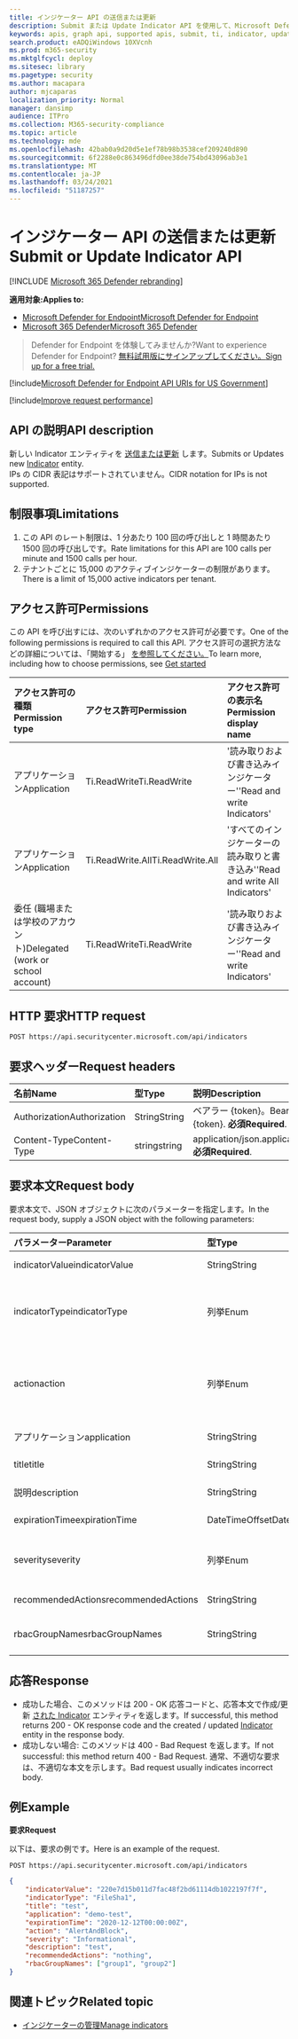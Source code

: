 ```yaml
---
title: インジケーター API の送信または更新
description: Submit または Update Indicator API を使用して、Microsoft Defender for Endpoint の新しい Indicator エンティティを送信または更新する方法について説明します。
keywords: apis, graph api, supported apis, submit, ti, indicator, update
search.product: eADQiWindows 10XVcnh
ms.prod: m365-security
ms.mktglfcycl: deploy
ms.sitesec: library
ms.pagetype: security
ms.author: macapara
author: mjcaparas
localization_priority: Normal
manager: dansimp
audience: ITPro
ms.collection: M365-security-compliance
ms.topic: article
ms.technology: mde
ms.openlocfilehash: 42bab0a9d20d5e1ef78b98b3538cef209240d890
ms.sourcegitcommit: 6f2288e0c863496dfd0ee38de754bd43096ab3e1
ms.translationtype: MT
ms.contentlocale: ja-JP
ms.lasthandoff: 03/24/2021
ms.locfileid: "51187257"
---
```

# <a name="submit-or-update-indicator-api"></a><span data-ttu-id="eb789-104">インジケーター API の送信または更新</span><span class="sxs-lookup"><span data-stu-id="eb789-104">Submit or Update Indicator API</span></span>

[!INCLUDE [Microsoft 365 Defender rebranding](../../includes/microsoft-defender.md)]

<span data-ttu-id="eb789-105">**適用対象:**</span><span class="sxs-lookup"><span data-stu-id="eb789-105">**Applies to:**</span></span>
- [<span data-ttu-id="eb789-106">Microsoft Defender for Endpoint</span><span class="sxs-lookup"><span data-stu-id="eb789-106">Microsoft Defender for Endpoint</span></span>](https://go.microsoft.com/fwlink/p/?linkid=2154037)
- [<span data-ttu-id="eb789-107">Microsoft 365 Defender</span><span class="sxs-lookup"><span data-stu-id="eb789-107">Microsoft 365 Defender</span></span>](https://go.microsoft.com/fwlink/?linkid=2118804)

> <span data-ttu-id="eb789-108">Defender for Endpoint を体験してみませんか?</span><span class="sxs-lookup"><span data-stu-id="eb789-108">Want to experience Defender for Endpoint?</span></span> [<span data-ttu-id="eb789-109">無料試用版にサインアップしてください。</span><span class="sxs-lookup"><span data-stu-id="eb789-109">Sign up for a free trial.</span></span>](https://www.microsoft.com/microsoft-365/windows/microsoft-defender-atp?ocid=docs-wdatp-exposedapis-abovefoldlink) 


[!include[Microsoft Defender for Endpoint API URIs for US Government](../../includes/microsoft-defender-api-usgov.md)]

[!include[Improve request performance](../../includes/improve-request-performance.md)]

## <a name="api-description"></a><span data-ttu-id="eb789-110">API の説明</span><span class="sxs-lookup"><span data-stu-id="eb789-110">API description</span></span>
<span data-ttu-id="eb789-111">新しい Indicator エンティティを [送信または更新](ti-indicator.md) します。</span><span class="sxs-lookup"><span data-stu-id="eb789-111">Submits or Updates new [Indicator](ti-indicator.md) entity.</span></span>
<br><span data-ttu-id="eb789-112">IPs の CIDR 表記はサポートされていません。</span><span class="sxs-lookup"><span data-stu-id="eb789-112">CIDR notation for IPs is not supported.</span></span>

## <a name="limitations"></a><span data-ttu-id="eb789-113">制限事項</span><span class="sxs-lookup"><span data-stu-id="eb789-113">Limitations</span></span>
1. <span data-ttu-id="eb789-114">この API のレート制限は、1 分あたり 100 回の呼び出しと 1 時間あたり 1500 回の呼び出しです。</span><span class="sxs-lookup"><span data-stu-id="eb789-114">Rate limitations for this API are 100 calls per minute and 1500 calls per hour.</span></span>
2. <span data-ttu-id="eb789-115">テナントごとに 15,000 のアクティブインジケーターの制限があります。</span><span class="sxs-lookup"><span data-stu-id="eb789-115">There is a limit of 15,000 active indicators per tenant.</span></span> 


## <a name="permissions"></a><span data-ttu-id="eb789-116">アクセス許可</span><span class="sxs-lookup"><span data-stu-id="eb789-116">Permissions</span></span>
<span data-ttu-id="eb789-117">この API を呼び出すには、次のいずれかのアクセス許可が必要です。</span><span class="sxs-lookup"><span data-stu-id="eb789-117">One of the following permissions is required to call this API.</span></span> <span data-ttu-id="eb789-118">アクセス許可の選択方法などの詳細については、「開始する」 [を参照してください。](apis-intro.md)</span><span class="sxs-lookup"><span data-stu-id="eb789-118">To learn more, including how to choose permissions, see [Get started](apis-intro.md)</span></span>

<span data-ttu-id="eb789-119">アクセス許可の種類</span><span class="sxs-lookup"><span data-stu-id="eb789-119">Permission type</span></span> |   <span data-ttu-id="eb789-120">アクセス許可</span><span class="sxs-lookup"><span data-stu-id="eb789-120">Permission</span></span>  |   <span data-ttu-id="eb789-121">アクセス許可の表示名</span><span class="sxs-lookup"><span data-stu-id="eb789-121">Permission display name</span></span>
:---|:---|:---
<span data-ttu-id="eb789-122">アプリケーション</span><span class="sxs-lookup"><span data-stu-id="eb789-122">Application</span></span> |   <span data-ttu-id="eb789-123">Ti.ReadWrite</span><span class="sxs-lookup"><span data-stu-id="eb789-123">Ti.ReadWrite</span></span> |  <span data-ttu-id="eb789-124">'読み取りおよび書き込みインジケーター'</span><span class="sxs-lookup"><span data-stu-id="eb789-124">'Read and write Indicators'</span></span>
<span data-ttu-id="eb789-125">アプリケーション</span><span class="sxs-lookup"><span data-stu-id="eb789-125">Application</span></span> |   <span data-ttu-id="eb789-126">Ti.ReadWrite.All</span><span class="sxs-lookup"><span data-stu-id="eb789-126">Ti.ReadWrite.All</span></span> |  <span data-ttu-id="eb789-127">'すべてのインジケーターの読み取りと書き込み'</span><span class="sxs-lookup"><span data-stu-id="eb789-127">'Read and write All Indicators'</span></span>
<span data-ttu-id="eb789-128">委任 (職場または学校のアカウント)</span><span class="sxs-lookup"><span data-stu-id="eb789-128">Delegated (work or school account)</span></span> |    <span data-ttu-id="eb789-129">Ti.ReadWrite</span><span class="sxs-lookup"><span data-stu-id="eb789-129">Ti.ReadWrite</span></span> |  <span data-ttu-id="eb789-130">'読み取りおよび書き込みインジケーター'</span><span class="sxs-lookup"><span data-stu-id="eb789-130">'Read and write Indicators'</span></span>


## <a name="http-request"></a><span data-ttu-id="eb789-131">HTTP 要求</span><span class="sxs-lookup"><span data-stu-id="eb789-131">HTTP request</span></span>
```
POST https://api.securitycenter.microsoft.com/api/indicators
```

## <a name="request-headers"></a><span data-ttu-id="eb789-132">要求ヘッダー</span><span class="sxs-lookup"><span data-stu-id="eb789-132">Request headers</span></span>

<span data-ttu-id="eb789-133">名前</span><span class="sxs-lookup"><span data-stu-id="eb789-133">Name</span></span> | <span data-ttu-id="eb789-134">型</span><span class="sxs-lookup"><span data-stu-id="eb789-134">Type</span></span> | <span data-ttu-id="eb789-135">説明</span><span class="sxs-lookup"><span data-stu-id="eb789-135">Description</span></span>
:---|:---|:---
<span data-ttu-id="eb789-136">Authorization</span><span class="sxs-lookup"><span data-stu-id="eb789-136">Authorization</span></span> | <span data-ttu-id="eb789-137">String</span><span class="sxs-lookup"><span data-stu-id="eb789-137">String</span></span> | <span data-ttu-id="eb789-138">ベアラー {token}。</span><span class="sxs-lookup"><span data-stu-id="eb789-138">Bearer {token}.</span></span> <span data-ttu-id="eb789-139">**必須**</span><span class="sxs-lookup"><span data-stu-id="eb789-139">**Required**.</span></span>
<span data-ttu-id="eb789-140">Content-Type</span><span class="sxs-lookup"><span data-stu-id="eb789-140">Content-Type</span></span> | <span data-ttu-id="eb789-141">string</span><span class="sxs-lookup"><span data-stu-id="eb789-141">string</span></span> | <span data-ttu-id="eb789-142">application/json.</span><span class="sxs-lookup"><span data-stu-id="eb789-142">application/json.</span></span> <span data-ttu-id="eb789-143">**必須**</span><span class="sxs-lookup"><span data-stu-id="eb789-143">**Required**.</span></span>

## <a name="request-body"></a><span data-ttu-id="eb789-144">要求本文</span><span class="sxs-lookup"><span data-stu-id="eb789-144">Request body</span></span>
<span data-ttu-id="eb789-145">要求本文で、JSON オブジェクトに次のパラメーターを指定します。</span><span class="sxs-lookup"><span data-stu-id="eb789-145">In the request body, supply a JSON object with the following parameters:</span></span>

<span data-ttu-id="eb789-146">パラメーター</span><span class="sxs-lookup"><span data-stu-id="eb789-146">Parameter</span></span> | <span data-ttu-id="eb789-147">型</span><span class="sxs-lookup"><span data-stu-id="eb789-147">Type</span></span>    | <span data-ttu-id="eb789-148">説明</span><span class="sxs-lookup"><span data-stu-id="eb789-148">Description</span></span>
:---|:---|:---
<span data-ttu-id="eb789-149">indicatorValue</span><span class="sxs-lookup"><span data-stu-id="eb789-149">indicatorValue</span></span> | <span data-ttu-id="eb789-150">String</span><span class="sxs-lookup"><span data-stu-id="eb789-150">String</span></span> | <span data-ttu-id="eb789-151">Indicator エンティティ [の](ti-indicator.md) ID。</span><span class="sxs-lookup"><span data-stu-id="eb789-151">Identity of the [Indicator](ti-indicator.md) entity.</span></span> <span data-ttu-id="eb789-152">**Required**</span><span class="sxs-lookup"><span data-stu-id="eb789-152">**Required**</span></span>
<span data-ttu-id="eb789-153">indicatorType</span><span class="sxs-lookup"><span data-stu-id="eb789-153">indicatorType</span></span> | <span data-ttu-id="eb789-154">列挙</span><span class="sxs-lookup"><span data-stu-id="eb789-154">Enum</span></span> | <span data-ttu-id="eb789-155">インジケーターの種類。</span><span class="sxs-lookup"><span data-stu-id="eb789-155">Type of the indicator.</span></span> <span data-ttu-id="eb789-156">指定できる値は、"FileSha1"、"FileSha256"、"IpAddress"、"DomainName" および "Url" です。</span><span class="sxs-lookup"><span data-stu-id="eb789-156">Possible values are: "FileSha1", "FileSha256", "IpAddress", "DomainName" and "Url".</span></span> <span data-ttu-id="eb789-157">**Required**</span><span class="sxs-lookup"><span data-stu-id="eb789-157">**Required**</span></span>
<span data-ttu-id="eb789-158">action</span><span class="sxs-lookup"><span data-stu-id="eb789-158">action</span></span> | <span data-ttu-id="eb789-159">列挙</span><span class="sxs-lookup"><span data-stu-id="eb789-159">Enum</span></span> | <span data-ttu-id="eb789-160">インジケーターが組織内で検出される場合に実行されるアクション。</span><span class="sxs-lookup"><span data-stu-id="eb789-160">The action that will be taken if the indicator will be discovered in the organization.</span></span> <span data-ttu-id="eb789-161">指定できる値は、"Alert"、"AlertAndBlock"、"Allowed" です。</span><span class="sxs-lookup"><span data-stu-id="eb789-161">Possible values are: "Alert", "AlertAndBlock", and "Allowed".</span></span> <span data-ttu-id="eb789-162">**Required**</span><span class="sxs-lookup"><span data-stu-id="eb789-162">**Required**</span></span>
<span data-ttu-id="eb789-163">アプリケーション</span><span class="sxs-lookup"><span data-stu-id="eb789-163">application</span></span> | <span data-ttu-id="eb789-164">String</span><span class="sxs-lookup"><span data-stu-id="eb789-164">String</span></span> | <span data-ttu-id="eb789-165">インジケーターに関連付けられているアプリケーション。</span><span class="sxs-lookup"><span data-stu-id="eb789-165">The application associated with the indicator.</span></span> <span data-ttu-id="eb789-166">**Optional**</span><span class="sxs-lookup"><span data-stu-id="eb789-166">**Optional**</span></span>
<span data-ttu-id="eb789-167">title</span><span class="sxs-lookup"><span data-stu-id="eb789-167">title</span></span> | <span data-ttu-id="eb789-168">String</span><span class="sxs-lookup"><span data-stu-id="eb789-168">String</span></span> | <span data-ttu-id="eb789-169">インジケーターアラートのタイトル。</span><span class="sxs-lookup"><span data-stu-id="eb789-169">Indicator alert title.</span></span> <span data-ttu-id="eb789-170">**Required**</span><span class="sxs-lookup"><span data-stu-id="eb789-170">**Required**</span></span>
<span data-ttu-id="eb789-171">説明</span><span class="sxs-lookup"><span data-stu-id="eb789-171">description</span></span> | <span data-ttu-id="eb789-172">String</span><span class="sxs-lookup"><span data-stu-id="eb789-172">String</span></span> | <span data-ttu-id="eb789-173">インジケーターの説明。</span><span class="sxs-lookup"><span data-stu-id="eb789-173">Description of the indicator.</span></span> <span data-ttu-id="eb789-174">**Required**</span><span class="sxs-lookup"><span data-stu-id="eb789-174">**Required**</span></span>
<span data-ttu-id="eb789-175">expirationTime</span><span class="sxs-lookup"><span data-stu-id="eb789-175">expirationTime</span></span> | <span data-ttu-id="eb789-176">DateTimeOffset</span><span class="sxs-lookup"><span data-stu-id="eb789-176">DateTimeOffset</span></span> | <span data-ttu-id="eb789-177">インジケーターの有効期限。</span><span class="sxs-lookup"><span data-stu-id="eb789-177">The expiration time of the indicator.</span></span> <span data-ttu-id="eb789-178">**Optional**</span><span class="sxs-lookup"><span data-stu-id="eb789-178">**Optional**</span></span>
<span data-ttu-id="eb789-179">severity</span><span class="sxs-lookup"><span data-stu-id="eb789-179">severity</span></span> | <span data-ttu-id="eb789-180">列挙</span><span class="sxs-lookup"><span data-stu-id="eb789-180">Enum</span></span> | <span data-ttu-id="eb789-181">インジケーターの重大度。</span><span class="sxs-lookup"><span data-stu-id="eb789-181">The severity of the indicator.</span></span> <span data-ttu-id="eb789-182">指定できる値は、"Informational"、"Low"、"Medium"、"High" です。</span><span class="sxs-lookup"><span data-stu-id="eb789-182">possible values are: "Informational", "Low", "Medium" and "High".</span></span> <span data-ttu-id="eb789-183">**Optional**</span><span class="sxs-lookup"><span data-stu-id="eb789-183">**Optional**</span></span>
<span data-ttu-id="eb789-184">recommendedActions</span><span class="sxs-lookup"><span data-stu-id="eb789-184">recommendedActions</span></span> | <span data-ttu-id="eb789-185">String</span><span class="sxs-lookup"><span data-stu-id="eb789-185">String</span></span> | <span data-ttu-id="eb789-186">TI インジケーターアラート推奨アクション。</span><span class="sxs-lookup"><span data-stu-id="eb789-186">TI indicator alert recommended actions.</span></span> <span data-ttu-id="eb789-187">**Optional**</span><span class="sxs-lookup"><span data-stu-id="eb789-187">**Optional**</span></span>
<span data-ttu-id="eb789-188">rbacGroupNames</span><span class="sxs-lookup"><span data-stu-id="eb789-188">rbacGroupNames</span></span> | <span data-ttu-id="eb789-189">String</span><span class="sxs-lookup"><span data-stu-id="eb789-189">String</span></span> | <span data-ttu-id="eb789-190">インジケーターが適用される RBAC グループ名のコンマ区切りのリスト。</span><span class="sxs-lookup"><span data-stu-id="eb789-190">Comma-separated list of RBAC group names the indicator would be applied to.</span></span> <span data-ttu-id="eb789-191">**Optional**</span><span class="sxs-lookup"><span data-stu-id="eb789-191">**Optional**</span></span>


## <a name="response"></a><span data-ttu-id="eb789-192">応答</span><span class="sxs-lookup"><span data-stu-id="eb789-192">Response</span></span>
- <span data-ttu-id="eb789-193">成功した場合、このメソッドは 200 - OK 応答コードと、応答本文で作成/更新 [された Indicator](ti-indicator.md) エンティティを返します。</span><span class="sxs-lookup"><span data-stu-id="eb789-193">If successful, this method returns 200 - OK response code and the created / updated [Indicator](ti-indicator.md) entity in the response body.</span></span>
- <span data-ttu-id="eb789-194">成功しない場合: このメソッドは 400 - Bad Request を返します。</span><span class="sxs-lookup"><span data-stu-id="eb789-194">If not successful: this method return 400 - Bad Request.</span></span> <span data-ttu-id="eb789-195">通常、不適切な要求は、不適切な本文を示します。</span><span class="sxs-lookup"><span data-stu-id="eb789-195">Bad request usually indicates incorrect body.</span></span>

## <a name="example"></a><span data-ttu-id="eb789-196">例</span><span class="sxs-lookup"><span data-stu-id="eb789-196">Example</span></span>

<span data-ttu-id="eb789-197">**要求**</span><span class="sxs-lookup"><span data-stu-id="eb789-197">**Request**</span></span>

<span data-ttu-id="eb789-198">以下は、要求の例です。</span><span class="sxs-lookup"><span data-stu-id="eb789-198">Here is an example of the request.</span></span>

```http
POST https://api.securitycenter.microsoft.com/api/indicators
```

```json
{
    "indicatorValue": "220e7d15b011d7fac48f2bd61114db1022197f7f",
    "indicatorType": "FileSha1",
    "title": "test",
    "application": "demo-test",
    "expirationTime": "2020-12-12T00:00:00Z",
    "action": "AlertAndBlock",
    "severity": "Informational",
    "description": "test",
    "recommendedActions": "nothing",
    "rbacGroupNames": ["group1", "group2"]
}
```

## <a name="related-topic"></a><span data-ttu-id="eb789-199">関連トピック</span><span class="sxs-lookup"><span data-stu-id="eb789-199">Related topic</span></span>
- [<span data-ttu-id="eb789-200">インジケーターの管理</span><span class="sxs-lookup"><span data-stu-id="eb789-200">Manage indicators</span></span>](manage-indicators.md)
